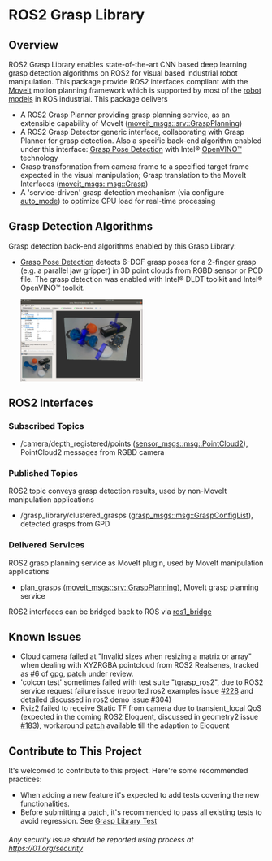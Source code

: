 # ROS2 Grasp Library

## Overview
ROS2 Grasp Library enables state-of-the-art CNN based deep learning grasp detection algorithms on ROS2 for visual based industrial robot manipulation. This package provide ROS2 interfaces compliant with the [MoveIt](http://moveit.ros.org/) motion planning framework which is supported by most of the [robot models](https://moveit.ros.org/robots) in ROS industrial. This package delivers
* A ROS2 Grasp Planner providing grasp planning service, as an extensible capability of MoveIt ([moveit_msgs::srv::GraspPlanning](http://docs.ros.org/api/moveit_msgs/html/srv/GraspPlanning.html))
* A ROS2 Grasp Detector generic interface, collaborating with Grasp Planner for grasp detection. Also a specific back-end algorithm enabled under this interface: [Grasp Pose Detection](https://github.com/atenpas/gpd) with Intel® [OpenVINO™](https://software.intel.com/en-us/openvino-toolkit) technology
* Grasp transformation from camera frame to a specified target frame expected in the visual manipulation; Grasp translation to the MoveIt Interfaces ([moveit_msgs::msg::Grasp](http://docs.ros.org/api/moveit_msgs/html/msg/Grasp.html))
* A 'service-driven' grasp detection mechanism (via configure [auto_mode](docs/tutorials_3_grasp_ros2_launch_options.md)) to optimize CPU load for real-time processing

## Grasp Detection Algorithms
Grasp detection back-end algorithms enabled by this Grasp Library:
- [Grasp Pose Detection](https://github.com/atenpas/gpd) detects 6-DOF grasp poses for a 2-finger grasp (e.g. a parallel jaw gripper) in 3D point clouds from RGBD sensor or PCD file. The grasp detection was enabled with Intel® DLDT toolkit and Intel® OpenVINO™ toolkit.

  <img src="grasp_tutorials/doc/grasp_ros2/img/ros2_grasp_library.png" width = 50% height = 50% alt="ROS2 Grasp Library" align=center />

## ROS2 Interfaces
### Subscribed Topics
  * /camera/depth_registered/points ([sensor_msgs::msg::PointCloud2](https://github.com/ros2/common_interfaces/blob/master/sensor_msgs/msg/PointCloud2.msg)), PointCloud2 messages from RGBD camera

### Published Topics
ROS2 topic conveys grasp detection results, used by non-MoveIt manipulation applications
  * /grasp_library/clustered_grasps ([grasp_msgs::msg::GraspConfigList](https://github.com/intel/ros2_grasp_library/blob/master/grasp_msgs/msg/GraspConfigList.msg)), detected grasps from GPD

### Delivered Services
ROS2 grasp planning service as MoveIt plugin, used by MoveIt manipulation applications
  * plan_grasps ([moveit_msgs::srv::GraspPlanning](http://docs.ros.org/api/moveit_msgs/html/srv/GraspPlanning.html)), MoveIt grasp planning service

ROS2 interfaces can be bridged back to ROS via [ros1_bridge](https://github.com/ros2/ros1_bridge/blob/master/README.md)

## Known Issues
  * Cloud camera failed at "Invalid sizes when resizing a matrix or array" when dealing with XYZRGBA pointcloud from ROS2 Realsenes, tracked as [#6](https://github.com/atenpas/gpg/issues/6) of gpg, [patch](https://github.com/atenpas/gpg/pull/7) under review.
  * 'colcon test' sometimes failed with test suite "tgrasp_ros2", due to ROS2 service request failure issue (reported ros2 examples issue [#228](https://github.com/ros2/examples/issues/228) and detailed discussed in ros2 demo issue [#304](https://github.com/ros2/demos/issues/304))
  * Rviz2 failed to receive Static TF from camera due to transient_local QoS (expected in the coming ROS2 Eloquent, discussed in geometry2 issue [#183](https://github.com/ros2/geometry2/issues/183)), workaround [patch](https://github.com/intel/ros2_intel_realsense/pull/87) available till the adaption to Eloquent

## Contribute to This Project
  It's welcomed to contribute to this project. Here're some recommended practices:
  * When adding a new feature it's expected to add tests covering the new functionalities.
  * Before submitting a patch, it's recommended to pass all existing tests to avoid regression. See [Grasp Library Test](docs/tutorials_2_grasp_ros2_test.md)


###### *Any security issue should be reported using process at https://01.org/security*
